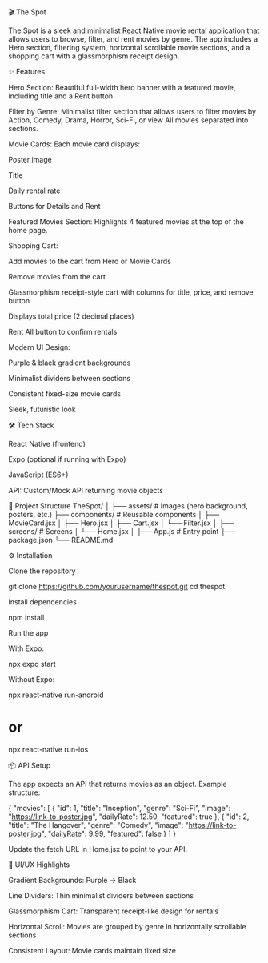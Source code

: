 🎬 The Spot

The Spot is a sleek and minimalist React Native movie rental application that allows users to browse, filter, and rent movies by genre.
The app includes a Hero section, filtering system, horizontal scrollable movie sections, and a shopping cart with a glassmorphism receipt design.

✨ Features

Hero Section:
Beautiful full-width hero banner with a featured movie, including title and a Rent button.

Filter by Genre:
Minimalist filter section that allows users to filter movies by Action, Comedy, Drama, Horror, Sci-Fi, or view All movies separated into sections.

Movie Cards:
Each movie card displays:

Poster image

Title

Daily rental rate

Buttons for Details and Rent

Featured Movies Section:
Highlights 4 featured movies at the top of the home page.

Shopping Cart:

Add movies to the cart from Hero or Movie Cards

Remove movies from the cart

Glassmorphism receipt-style cart with columns for title, price, and remove button

Displays total price (2 decimal places)

Rent All button to confirm rentals

Modern UI Design:

Purple & black gradient backgrounds

Minimalist dividers between sections

Consistent fixed-size movie cards

Sleek, futuristic look

🛠️ Tech Stack

React Native (frontend)

Expo (optional if running with Expo)

JavaScript (ES6+)

API: Custom/Mock API returning movie objects

📂 Project Structure
TheSpot/
│
├── assets/              # Images (hero background, posters, etc.)
├── components/          # Reusable components
│   ├── MovieCard.jsx
│   ├── Hero.jsx
│   ├── Cart.jsx
│   └── Filter.jsx
│
├── screens/             # Screens
│   └── Home.jsx
│
├── App.js               # Entry point
├── package.json
└── README.md

⚙️ Installation

Clone the repository

git clone https://github.com/yourusername/thespot.git
cd thespot


Install dependencies

npm install


Run the app

With Expo:

npx expo start


Without Expo:

npx react-native run-android
# or
npx react-native run-ios

📦 API Setup

The app expects an API that returns movies as an object.
Example structure:

{
  "movies": [
    {
      "id": 1,
      "title": "Inception",
      "genre": "Sci-Fi",
      "image": "https://link-to-poster.jpg",
      "dailyRate": 12.50,
      "featured": true
    },
    {
      "id": 2,
      "title": "The Hangover",
      "genre": "Comedy",
      "image": "https://link-to-poster.jpg",
      "dailyRate": 9.99,
      "featured": false
    }
  ]
}


Update the fetch URL in Home.jsx to point to your API.

🎨 UI/UX Highlights

Gradient Backgrounds: Purple → Black

Line Dividers: Thin minimalist dividers between sections

Glassmorphism Cart: Transparent receipt-like design for rentals

Horizontal Scroll: Movies are grouped by genre in horizontally scrollable sections

Consistent Layout: Movie cards maintain fixed size
